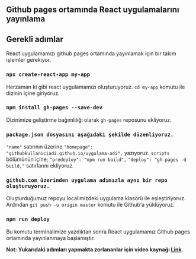 ## Github pages ortamında React uygulamalarını yayınlama

## Gerekli adımlar

React uygulamamızı github pages ortamında yayınlamak için bir takım işlemler gerekiyor.

### `npx create-react-app my-app`

Herzaman ki gibi react uygulamamızı oluşturuyoruz.
`cd my-app` komutu ile dizinin içine giriyoruz.

### `npm install gh-pages --save-dev`

Dizinimize geliştirme bağımlılığı olarak `gh-pages` reposunu ekliyoruz.

### `package.json dosyasını aşağıdaki şekilde düzenliyoruz.`

`"name"` satırının üzerine `"homepage": "githubkullaniciadi.github.io/uygulama-adi",` yazıyoruz.
`scripts` bölümünün içine;
`"predeploy": "npm run build",`
`"deploy": "gh-pages -d build,"` satırlarını ekliyoruz.

### `github.com üzerinden uygulama adımızla aynı bir repo oluşturuyoruz.`

Oluşturduğumuz repoyu localimizdeki uygulama klasörü ile eşleştiriyoruz. Ardından `git push -u origin master` komutu ile Github'a yüklüyoruz.

### `npm run deploy`

Bu komutu terminalimize yazdıktan sonra React uygulamamız Github pages ortamında yayınlanmaya başlamıştır.


**Not: Yukarıdaki adımları yapmakta zorlananlar için video kaynağı [Link](https://www.youtube.com/watch?v=BZidYA3dgXA).**


